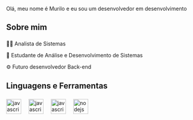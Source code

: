 

<p align="left">Olá, meu nome é Murilo e eu sou um desenvolvedor em desenvolvimento</p>

###

<h2 align="left">Sobre mim</h2>

###

<p align="left">
👨‍💻 Analista de Sistemas<br>

📘 Estudante de Análise e Desenvolvimento de Sistemas<br>

⚙️ Futuro desenvolvedor Back-end
</p>

###

<h2 align="left">Linguagens e Ferramentas</h2>

###

<div align="left">
  <img src="https://icon.icepanel.io/Technology/svg/HTML5.svg" height="40" alt="javascript logo"  />
  <img width="12" />
  <img src="https://icon.icepanel.io/Technology/svg/CSS3.svg" height="40" alt="javascript logo"  />
  <img width="12" />
  <img src="https://icon.icepanel.io/Technology/svg/JavaScript.svg" height="40" alt="javascript logo"  />
  <img width="12" />
  <img src="https://icon.icepanel.io/Technology/svg/Node.js.svg" height="40" alt="nodejs logo"  />
</div>

###

